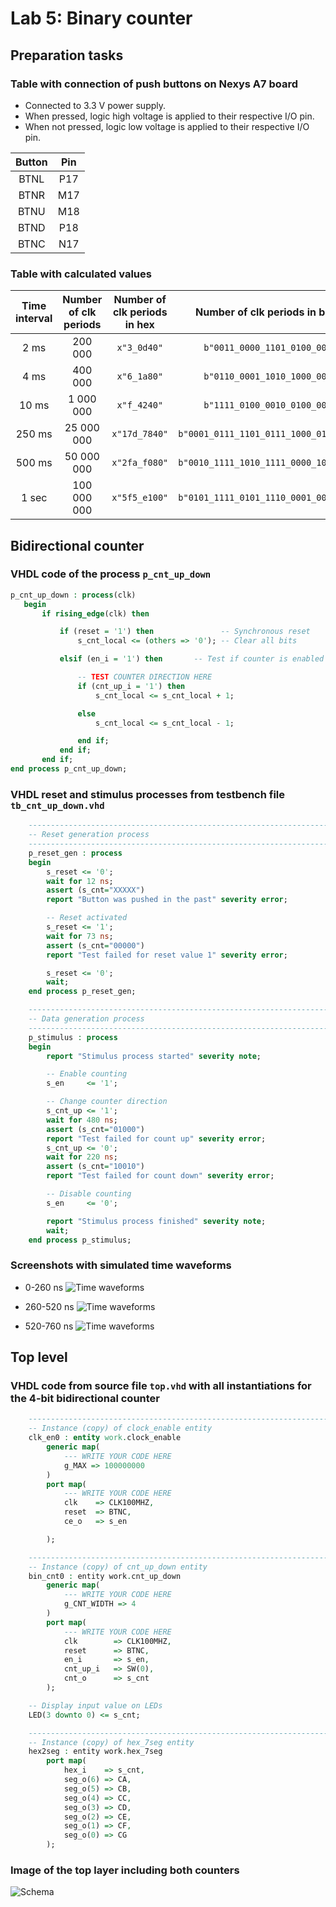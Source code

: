 # Lab 5: Binary counter

## Preparation tasks

### Table with connection of push buttons on Nexys A7 board

  - Connected to 3.3 V power supply.
  - When pressed, logic high voltage is applied to their respective I/O pin.
  - When not pressed, logic low voltage is applied to their respective I/O pin.

| **Button** | **Pin** |
   | :-: | :-: |
   | BTNL | P17 |
   | BTNR | M17 |
   | BTNU | M18 |
   | BTND | P18 |
   | BTNC | N17 |

### Table with calculated values

| **Time interval** | **Number of clk periods** | **Number of clk periods in hex** | **Number of clk periods in binary** |
   | :-: | :-: | :-: | :-: |
   | 2&nbsp;ms | 200 000 | `x"3_0d40"` | `b"0011_0000_1101_0100_0000"` |
   | 4&nbsp;ms | 400 000 | `x"6_1a80"` | `b"0110_0001_1010_1000_0000"` |
   | 10&nbsp;ms | 1 000 000 | `x"f_4240"` | `b"1111_0100_0010_0100_0000"` |
   | 250&nbsp;ms | 25 000 000 | `x"17d_7840"` | `b"0001_0111_1101_0111_1000_0100_0000"` |
   | 500&nbsp;ms | 50 000 000 | `x"2fa_f080"` | `b"0010_1111_1010_1111_0000_1000_0000"` |
   | 1&nbsp;sec | 100 000 000 | `x"5f5_e100"` | `b"0101_1111_0101_1110_0001_0000_0000"` |

## Bidirectional counter

### VHDL code of the process `p_cnt_up_down`

```vhdl
p_cnt_up_down : process(clk)
   begin
       if rising_edge(clk) then

           if (reset = '1') then               -- Synchronous reset
               s_cnt_local <= (others => '0'); -- Clear all bits

           elsif (en_i = '1') then       -- Test if counter is enabled

               -- TEST COUNTER DIRECTION HERE
               if (cnt_up_i = '1') then
                   s_cnt_local <= s_cnt_local + 1;

               else
                   s_cnt_local <= s_cnt_local - 1;   

               end if;    
           end if;
       end if;
end process p_cnt_up_down;
```

### VHDL reset and stimulus processes from testbench file `tb_cnt_up_down.vhd`

```vhdl
    --------------------------------------------------------------------
    -- Reset generation process
    --------------------------------------------------------------------
    p_reset_gen : process
    begin
        s_reset <= '0';
        wait for 12 ns;
        assert (s_cnt="XXXXX")
        report "Button was pushed in the past" severity error;

        -- Reset activated
        s_reset <= '1';
        wait for 73 ns;
        assert (s_cnt="00000")
        report "Test failed for reset value 1" severity error;

        s_reset <= '0';
        wait;
    end process p_reset_gen;

    --------------------------------------------------------------------
    -- Data generation process
    --------------------------------------------------------------------
    p_stimulus : process
    begin
        report "Stimulus process started" severity note;

        -- Enable counting
        s_en     <= '1';

        -- Change counter direction
        s_cnt_up <= '1';
        wait for 480 ns;
        assert (s_cnt="01000")
        report "Test failed for count up" severity error;
        s_cnt_up <= '0';
        wait for 220 ns;
        assert (s_cnt="10010")
        report "Test failed for count down" severity error;

        -- Disable counting
        s_en     <= '0';

        report "Stimulus process finished" severity note;
        wait;
    end process p_stimulus;
```

### Screenshots with simulated time waveforms

  - 0-260 ns
  ![Time waveforms](Images/part1.PNG)

  - 260-520 ns
  ![Time waveforms](Images/part2.PNG)

  - 520-760 ns
  ![Time waveforms](Images/part3.PNG)

## Top level

### VHDL code from source file `top.vhd` with all instantiations for the 4-bit bidirectional counter

```vhdl
    --------------------------------------------------------------------
    -- Instance (copy) of clock_enable entity
    clk_en0 : entity work.clock_enable
        generic map(
            --- WRITE YOUR CODE HERE
            g_MAX => 100000000
        )
        port map(
            --- WRITE YOUR CODE HERE
            clk    => CLK100MHZ,
            reset  => BTNC,
            ce_o   => s_en

        );

    --------------------------------------------------------------------
    -- Instance (copy) of cnt_up_down entity
    bin_cnt0 : entity work.cnt_up_down
        generic map(
            --- WRITE YOUR CODE HERE
            g_CNT_WIDTH => 4
        )
        port map(
            --- WRITE YOUR CODE HERE
            clk        => CLK100MHZ,
            reset      => BTNC,
            en_i       => s_en,
            cnt_up_i   => SW(0),
            cnt_o      => s_cnt
        );

    -- Display input value on LEDs
    LED(3 downto 0) <= s_cnt;

    --------------------------------------------------------------------
    -- Instance (copy) of hex_7seg entity
    hex2seg : entity work.hex_7seg
        port map(
            hex_i    => s_cnt,
            seg_o(6) => CA,
            seg_o(5) => CB,
            seg_o(4) => CC,
            seg_o(3) => CD,
            seg_o(2) => CE,
            seg_o(1) => CF,
            seg_o(0) => CG
        );
```

### Image of the top layer including both counters

![Schema](Images/schema.PNG)
